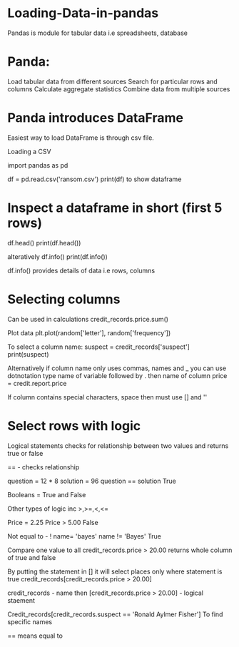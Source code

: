 # Loading-Data-in-pandas
Pandas is module for tabular data i.e spreadsheets, database

# Panda:
Load tabular data from different sources
Search for particular rows and columns
Calculate aggregate statistics
Combine data from multiple sources

# Panda introduces DataFrame

Easiest way to load DataFrame is through csv file.

Loading a CSV

import pandas as pd

df = pd.read.csv('ransom.csv')
print(df) to show dataframe

# Inspect a dataframe in short (first 5 rows)
df.head() 
print(df.head())

alteratively
df.info()
print(df.info())

df.info() provides details of data i.e rows, columns

# Selecting columns
Can be used in calculations
credit_records.price.sum()

Plot data
plt.plot(random['letter'], random['frequency'])

To select a column name:
suspect = credit_records['suspect']
print(suspect)

Alternatively
if column name only uses commas, names and _ you can use dotnotation
type name of variable followed by . then name of column
price = credit.report.price

If column contains special characters, space then must use [] and ''

# Select rows with logic
Logical statements checks for relationship between two values and returns true or false

== - checks relationship

question = 12 * 8
solution = 96
question == solution
True

Booleans = True and False

Other types of logic inc >,>=,<,<=

Price = 2.25
Price > 5.00
False

Not equal to - !
name= 'bayes'
name != 'Bayes'
True

Compare one value to all
credit_records.price > 20.00
returns whole column of true and false

By putting the statement in [] it will select places only where statement is true
credit_records[credit_records.price > 20.00]

credit_records - name then [credit_records.price > 20.00] - logical staement

Credit_records[credit_records.suspect == 'Ronald Aylmer Fisher'] To find specific names 

== means equal to
